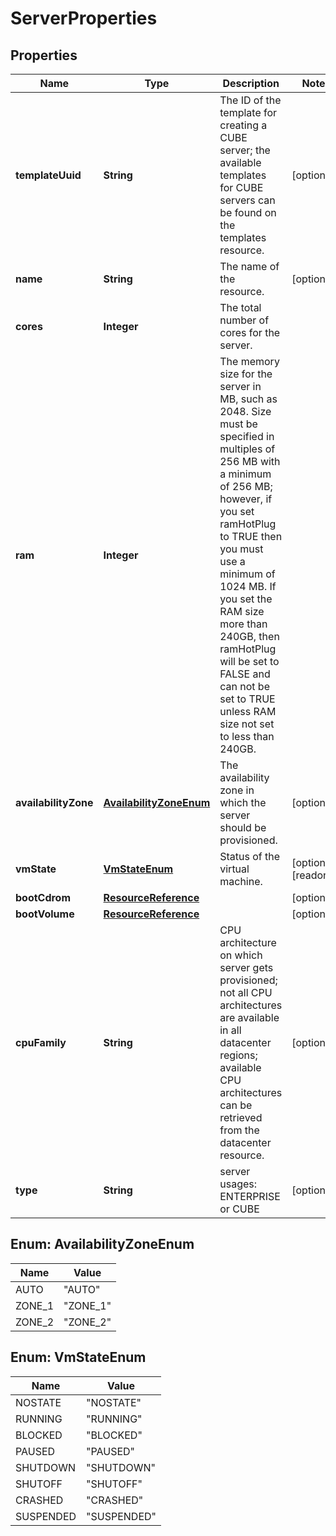 

# ServerProperties

## Properties

| Name | Type | Description | Notes |
| ------------ | ------------- | ------------- | ------------- |
| **templateUuid** | **String** | The ID of the template for creating a CUBE server; the available templates for CUBE servers can be found on the templates resource. |  [optional] |
| **name** | **String** | The name of the  resource. |  [optional] |
| **cores** | **Integer** | The total number of cores for the server. |  |
| **ram** | **Integer** | The memory size for the server in MB, such as 2048. Size must be specified in multiples of 256 MB with a minimum of 256 MB; however, if you set ramHotPlug to TRUE then you must use a minimum of 1024 MB. If you set the RAM size more than 240GB, then ramHotPlug will be set to FALSE and can not be set to TRUE unless RAM size not set to less than 240GB. |  |
| **availabilityZone** | [**AvailabilityZoneEnum**](#AvailabilityZoneEnum) | The availability zone in which the server should be provisioned. |  [optional] |
| **vmState** | [**VmStateEnum**](#VmStateEnum) | Status of the virtual machine. |  [optional] [readonly] |
| **bootCdrom** | [**ResourceReference**](ResourceReference.md) |  |  [optional] |
| **bootVolume** | [**ResourceReference**](ResourceReference.md) |  |  [optional] |
| **cpuFamily** | **String** | CPU architecture on which server gets provisioned; not all CPU architectures are available in all datacenter regions; available CPU architectures can be retrieved from the datacenter resource. |  [optional] |
| **type** | **String** | server usages: ENTERPRISE or CUBE |  [optional] |



## Enum: AvailabilityZoneEnum

| Name | Value |
| ---- | -----
| AUTO | &quot;AUTO&quot; |
| ZONE_1 | &quot;ZONE_1&quot; |
| ZONE_2 | &quot;ZONE_2&quot; |



## Enum: VmStateEnum

| Name | Value |
| ---- | -----
| NOSTATE | &quot;NOSTATE&quot; |
| RUNNING | &quot;RUNNING&quot; |
| BLOCKED | &quot;BLOCKED&quot; |
| PAUSED | &quot;PAUSED&quot; |
| SHUTDOWN | &quot;SHUTDOWN&quot; |
| SHUTOFF | &quot;SHUTOFF&quot; |
| CRASHED | &quot;CRASHED&quot; |
| SUSPENDED | &quot;SUSPENDED&quot; |


